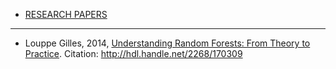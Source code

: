 - [RESEARCH PAPERS](#research-papers)

----

-  Louppe Gilles, 2014, [Understanding Random Forests: From Theory to Practice](http://orbi.ulg.ac.be/handle/2268/170309). Citation: http://hdl.handle.net/2268/170309

